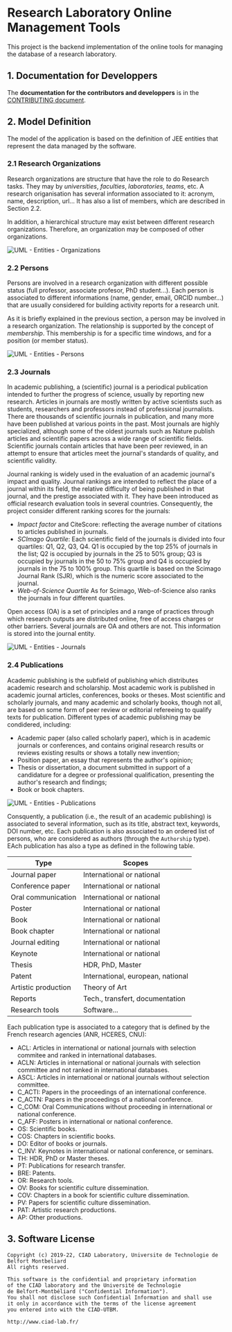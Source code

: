 # Research Laboratory Online Management Tools

This project is the backend implementation of the online tools for managing the database of a research laboratory.

## 1. Documentation for Developpers

The **documentation for the contributors and developpers** is in the [CONTRIBUTING document](./CONTRIBUTING.md).

## 2. Model Definition

The model of the application is based on the definition of JEE entities that represent the data managed by the software.

### 2.1 Research Organizations

Research organizations are structure that have the role to do Research tasks. They may by *universities*, *faculties*, *laboratories*, *teams*, etc.
A research origanisation has several information associated to it: acronym, name, description, url...
It has also a list of members, which are described in Section 2.2.

In addition, a hierarchical structure may exist between different research organizations. Therefore, an organization may be composed of other organizations.

![UML - Entities - Organizations](./resources/Entities_Organizations.png)

### 2.2 Persons

Persons are involved in a research organization with different possible status (full professor, associate profesor, PhD student...). Each person is associated to different informations (name, gender, email, ORCID number...) that are usually considered for building activity reports for a research unit.

As it is briefly explained in the previous section, a person may be involved in a research organization. The relationship is supported by the concept of *membership*. This membership is for a specific time windows, and for a position (or member status).

![UML - Entities - Persons](./resources/Entities_Persons.png)

### 2.3 Journals

In academic publishing, a (scientific) journal is a periodical publication intended to further the progress of science, usually by reporting new research. Articles in journals are mostly written by active scientists such as students, researchers and professors instead of professional journalists. There are thousands of scientific journals in publication, and many more have been published at various points in the past. Most journals are highly specialized, although some of the oldest journals such as Nature publish articles and scientific papers across a wide range of scientific fields. Scientific journals contain articles that have been peer reviewed, in an attempt to ensure that articles meet the journal's standards of quality, and scientific validity.

Journal ranking is widely used in the evaluation of an academic journal's impact and quality. Journal rankings are intended to reflect the place of a journal within its field, the relative difficulty of being published in that journal, and the prestige associated with it. They have been introduced as official research evaluation tools in several countries.
Consequently, the project consider different ranking scores for the journals:

* *Impact factor* and CiteScore: reflecting the average number of citations to articles published in journals.
* *SCImago Quartile*: Each scientific field of the journals is divided into four quartiles: Q1, Q2, Q3, Q4. Q1 is occupied by the top 25% of journals in the list; Q2 is occupied by journals in the 25 to 50% group; Q3 is occupied by journals in the 50 to 75% group and Q4 is occupied by journals in the 75 to 100% group. This quartile is based on the Scimago Journal Rank (SJR), which is the numeric score associated to the journal.
* *Web-of-Science Quartile* As for Scimago, Web-of-Science also ranks the journals in four different quartiles.

Open access (OA) is a set of principles and a range of practices through which research outputs are distributed online, free of access charges or other barriers. Several journals are OA and others are not. This information is stored into the journal entity.

![UML - Entities - Journals](./resources/Entities_Journals.png)

### 2.4 Publications

Academic publishing is the subfield of publishing which distributes academic research and scholarship. Most academic work is published in academic journal articles, conferences, books or theses. Most scientific and scholarly journals, and many academic and scholarly books, though not all, are based on some form of peer review or editorial refereeing to qualify texts for publication. Different types of academic publishing may be condidered, including:

* Academic paper (also called scholarly paper), which is in academic journals or conferences, and contains original research results or reviews existing results or shows a totally new invention;
* Position paper, an essay that represents the author's opinion;
* Thesis or dissertation, a document submitted in support of a candidature for a degree or professional qualification, presenting the author's research and findings;
* Book or book chapters.

![UML - Entities - Publications](./resources/Entities_Publications.png)

Consquently, a publication (i.e., the result of an academic publishing) is associated to several information, such as its title, abstract text, keywords, DOI number, etc. Each publication is also associated to an ordered list of persons, who are considered as authors (through the `Authorship` type). EAch publication has also a type as defined in the following table.

| Type                | Scopes                            |
| --------------------|-----------------------------------|
| Journal paper       | International or national         |
| Conference paper    | International or national         |
| Oral communication  | International or national         |
| Poster              | International or national         |
| Book                | International or national         |
| Book chapter        | International or national         |
| Journal editing     | International or national         |
| Keynote             | International or national         |
| Thesis              | HDR, PhD, Master                  |
| Patent              | International, european, national |
| Artistic production | Theory of Art                     |
| Reports             | Tech., transfert, documentation   |
| Research tools      | Software...                       |


Each publication type is associated to a category that is defined by the French research agencies (ANR, HCERES, CNU): 
* ACL: Articles in international or national journals with selection commitee and ranked in international databases.
* ACLN: Articles in international or national journals with selection committee and not ranked in international databases.
* ASCL: Articles in international or national journals without selection committee.
* C_ACTI: Papers in the proceedings of an international conference.
* C_ACTN: Papers in the proceedings of a national conference.
* C_COM: Oral Communications without proceeding in international or national conference.
* C_AFF: Posters in international or national conference.
* OS: Scientific books.
* COS: Chapters in scientific books.
* DO: Editor of books or journals.
* C_INV: Keynotes in international or national conference, or seminars.
* TH: HDR, PhD or Master theses.
* PT: Publications for research transfer.
* BRE: Patents.
* OR: Research tools.
* OV: Books for scientific culture dissemination.
* COV: Chapters in a book for scientific culture dissemination.
* PV: Papers for scientific culture dissemination.
* PAT: Artistic research productions.
* AP: Other productions.


## 3. Software License

```
Copyright (c) 2019-22, CIAD Laboratory, Universite de Technologie de Belfort Montbeliard
All rights reserved.

This software is the confidential and proprietary information
of the CIAD laboratory and the Université de Technologie
de Belfort-Montbéliard ("Confidential Information").
You shall not disclose such Confidential Information and shall use
it only in accordance with the terms of the license agreement
you entered into with the CIAD-UTBM.

http://www.ciad-lab.fr/
```

